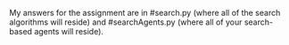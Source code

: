 My answers for the assignment are in 
#search.py (where all of the search algorithms will reside) and #searchAgents.py (where all of your search-based agents will reside).
